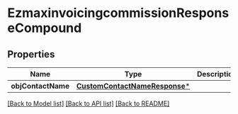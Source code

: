 # EzmaxinvoicingcommissionResponseCompound

## Properties
Name | Type | Description | Notes
------------ | ------------- | ------------- | -------------
**objContactName** | [**CustomContactNameResponse***](CustomContactNameResponse.md) |  | [optional] 

[[Back to Model list]](../README.md#documentation-for-models) [[Back to API list]](../README.md#documentation-for-api-endpoints) [[Back to README]](../README.md)


